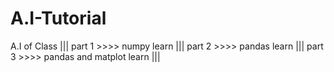 # A.I-Tutorial
A.I of Class |||
part 1 >>>> numpy learn |||
part 2 >>>> pandas learn |||
part 3 >>>> pandas and matplot learn |||
 
